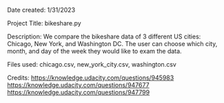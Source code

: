 Date created: 1/31/2023

Project Title: bikeshare.py

Description: We compare the bikeshare data of 3 different US cities: Chicago, New York, and Washington DC. The user can choose which city, month, and day of the week they would like to exam the data.

Files used: chicago.csv, new_york_city.csv, washington.csv

Credits: 
https://knowledge.udacity.com/questions/945983
https://knowledge.udacity.com/questions/947677
https://knowledge.udacity.com/questions/947799


